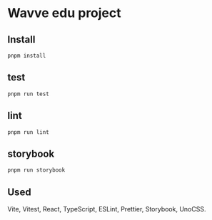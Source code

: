 # Wavve edu project

## Install
```shell
pnpm install
```

## test
```shell
pnpm run test
```

## lint
```shell
pnpm run lint
```

## storybook
```shell
pnpm run storybook
```

## Used

Vite, Vitest, React, TypeScript, ESLint, Prettier, Storybook, UnoCSS.
